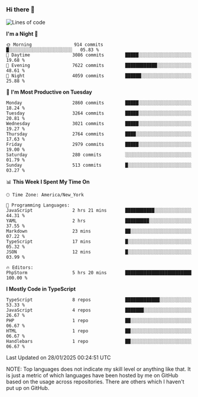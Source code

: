 ### Hi there 👋

<!--
**LynxJinxxy/LynxJinxxy** is a ✨ _special_ ✨ repository because its `README.md` (this file) appears on your GitHub profile.

Here are some ideas to get you started:

- 🔭 I’m currently working on ...
- 🌱 I’m currently learning ...
- 👯 I’m looking to collaborate on ...
- 🤔 I’m looking for help with ...
- 💬 Ask me about ...
- 📫 How to reach me: ...
- 😄 Pronouns: ...
- ⚡ Fun fact: ...
-->

<!--START_SECTION:waka-->
![Lines of code](https://img.shields.io/badge/From%20Hello%20World%20I%27ve%20Written-24.7%20million%20lines%20of%20code-blue)

**I'm a Night 🦉** 

```text
🌞 Morning                914 commits         █░░░░░░░░░░░░░░░░░░░░░░░░   05.83 % 
🌆 Daytime                3086 commits        █████░░░░░░░░░░░░░░░░░░░░   19.68 % 
🌃 Evening                7622 commits        ████████████░░░░░░░░░░░░░   48.61 % 
🌙 Night                  4059 commits        ██████░░░░░░░░░░░░░░░░░░░   25.88 % 
```
📅 **I'm Most Productive on Tuesday** 

```text
Monday                   2860 commits        █████░░░░░░░░░░░░░░░░░░░░   18.24 % 
Tuesday                  3264 commits        █████░░░░░░░░░░░░░░░░░░░░   20.81 % 
Wednesday                3021 commits        █████░░░░░░░░░░░░░░░░░░░░   19.27 % 
Thursday                 2764 commits        ████░░░░░░░░░░░░░░░░░░░░░   17.63 % 
Friday                   2979 commits        █████░░░░░░░░░░░░░░░░░░░░   19.00 % 
Saturday                 280 commits         ░░░░░░░░░░░░░░░░░░░░░░░░░   01.79 % 
Sunday                   513 commits         █░░░░░░░░░░░░░░░░░░░░░░░░   03.27 % 
```


📊 **This Week I Spent My Time On** 

```text
🕑︎ Time Zone: America/New_York

💬 Programming Languages: 
JavaScript               2 hrs 21 mins       ███████████░░░░░░░░░░░░░░   44.31 % 
YAML                     2 hrs               █████████░░░░░░░░░░░░░░░░   37.55 % 
Markdown                 23 mins             ██░░░░░░░░░░░░░░░░░░░░░░░   07.22 % 
TypeScript               17 mins             █░░░░░░░░░░░░░░░░░░░░░░░░   05.32 % 
JSON                     12 mins             █░░░░░░░░░░░░░░░░░░░░░░░░   03.99 % 

🔥 Editors: 
PhpStorm                 5 hrs 20 mins       █████████████████████████   100.00 % 
```

**I Mostly Code in TypeScript** 

```text
TypeScript               8 repos             █████████████░░░░░░░░░░░░   53.33 % 
JavaScript               4 repos             ███████░░░░░░░░░░░░░░░░░░   26.67 % 
PHP                      1 repo              ██░░░░░░░░░░░░░░░░░░░░░░░   06.67 % 
HTML                     1 repo              ██░░░░░░░░░░░░░░░░░░░░░░░   06.67 % 
Handlebars               1 repo              ██░░░░░░░░░░░░░░░░░░░░░░░   06.67 % 
```




 Last Updated on 28/01/2025 00:24:51 UTC
<!--END_SECTION:waka-->
NOTE: Top languages does not indicate my skill level or anything like that. It is just a metric of which languages have been hosted by me on GitHub based on the usage across repositories. There are others which I haven't put up on GitHub.
